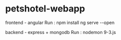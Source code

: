 # petshotel-webapp
frontend - angular
Run : npm install
      ng serve --open


backend - express + mongodb
Run : nodemon 9-3.js

